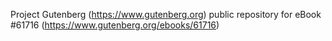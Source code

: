 Project Gutenberg (https://www.gutenberg.org) public repository for
eBook #61716 (https://www.gutenberg.org/ebooks/61716)
